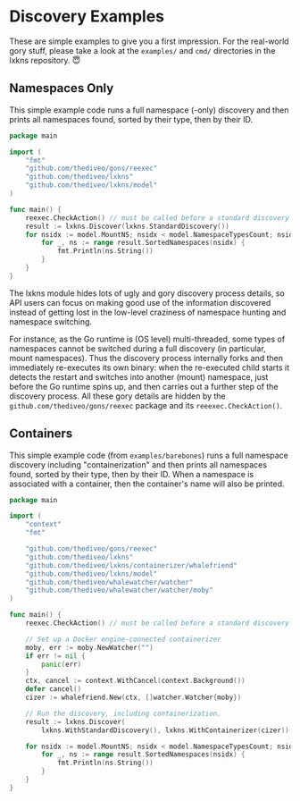 # Discovery Examples

These are simple examples to give you a first impression. For the real-world
gory stuff, please take a look at the `examples/` and `cmd/` directories in the
lxkns repository. 😇

## Namespaces Only

This simple example code runs a full namespace (-only) discovery and then prints
all namespaces found, sorted by their type, then by their ID.

```go
package main

import (
    "fmt"
    "github.com/thediveo/gons/reexec"
    "github.com/thediveo/lxkns"
    "github.com/thediveo/lxkns/model"
)

func main() {
    reexec.CheckAction() // must be called before a standard discovery
    result := lxkns.Discover(lxkns.StandardDiscovery())
    for nsidx := model.MountNS; nsidx < model.NamespaceTypesCount; nsidx++ {
        for _, ns := range result.SortedNamespaces(nsidx) {
            fmt.Println(ns.String())
        }
    }
}
```

The lxkns module hides lots of ugly and gory discovery process details, so API
users can focus on making good use of the information discovered instead of
getting lost in the low-level craziness of namespace hunting and namespace
switching.

For instance, as the Go runtime is (OS level) multi-threaded, some types of
namespaces cannot be switched during a full discovery (in particular, mount
namespaces). Thus the discovery process internally forks and then immediately
re-executes its own binary: when the re-executed child starts it detects the
restart and switches into another (mount) namespace, just before the Go runtime
spins up, and then carries out a further step of the discovery process. All
these gory details are hidden by the `github.com/thediveo/gons/reexec` package
and its `reeexec.CheckAction()`.

## Containers

This simple example code (from `examples/barebones`) runs a full namespace
discovery including "containerization" and then prints all namespaces found,
sorted by their type, then by their ID. When a namespace is associated with a
container, then the container's name will also be printed.

```go
package main

import (
    "context"
    "fmt"

    "github.com/thediveo/gons/reexec"
    "github.com/thediveo/lxkns"
    "github.com/thediveo/lxkns/containerizer/whalefriend"
    "github.com/thediveo/lxkns/model"
    "github.com/thediveo/whalewatcher/watcher"
    "github.com/thediveo/whalewatcher/watcher/moby"
)

func main() {
    reexec.CheckAction() // must be called before a standard discovery

    // Set up a Docker engine-connected containerizer
    moby, err := moby.NewWatcher("")
    if err != nil {
        panic(err)
    }
    ctx, cancel := context.WithCancel(context.Background())
    defer cancel()
    cizer := whalefriend.New(ctx, []watcher.Watcher{moby})

    // Run the discovery, including containerization.
    result := lxkns.Discover(
        lxkns.WithStandardDiscovery(), lxkns.WithContainerizer(cizer))

    for nsidx := model.MountNS; nsidx < model.NamespaceTypesCount; nsidx++ {
        for _, ns := range result.SortedNamespaces(nsidx) {
            fmt.Println(ns.String())
        }
    }
}
```
